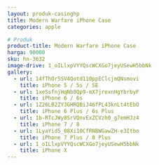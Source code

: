 ```yaml
---
layout: produk-casinghp
title: Modern Warfare iPhone Case
categories: apple

# Produk
product-title: Modern Warfare iPhone Case
harga: 90000
sku: hn-3632
image-drive: 1_oILlxpVYYQscWCXGo7jeyUSewH5bbNk
gallery:
  - url: 14fThOr5SV4Qotd110ppEClcjmQNsmovi
    title: iPhone 5 / 5s / SE
  - url: 1xeSsfnjHqNb8Qp9-mX7jrexnHgYbrbyF
    title: iPhone 6 / 6s
  - url: 1Z26LB2ZY3GHRQBiJ46fPL43knLt4tEbO
    title: iPhone 6 Plus / 6s Plus
  - url: 1b-RTcJWy8SrVQnvExZCVzh0_g7emHJz4
    title: iPhone 7 / 8
  - url: 1LyaYid5_08Xi10CfRNBWGawZH-e3Itbo
    title: iPhone 7 Plus / 8 Plus
  - url: 1_oILlxpVYYQscWCXGo7jeyUSewH5bbNk
    title: iPhone X
---
```


